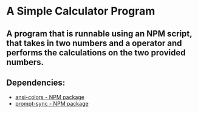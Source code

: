 # A Simple Calculator Program
## A program that is runnable using an NPM script, that takes in two numbers and a operator and performs the calculations on the two provided numbers.

## Dependencies:
- [ansi-colors - NPM package](https://www.npmjs.com/package/ansi-colors)
- [prompt-sync - NPM package](https://github.com/heapwolf/prompt-sync)
